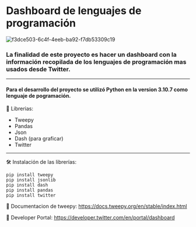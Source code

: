 # Dashboard de lenguajes de programación

![f3dce503-6c4f-4eeb-ba92-f7db53309c19](https://user-images.githubusercontent.com/79603843/200047443-f1bdf620-df69-4f96-802e-f32115589d00.jpg)

### La finalidad de este proyecto es hacer un dashboard con la información recopilada de los lenguajes de programación mas usados desde Twitter.

---
#### Para el desarrollo del proyecto se utilizó Python en la version 3.10.7 como lenguaje de pogramación.

📖 Librerias: 
 - Tweepy
 - Pandas
 - Json
 - Dash (para graficar)
 - Twitter
---

🛠️ Instalación de las librerías: 
```
pip install tweepy
pip install jsonlib
pip install dash
pip install pandas
pip install twitter
```

 
📌 Documentacion de tweepy:  https://docs.tweepy.org/en/stable/index.html
 
📌 Developer Portal:  https://developer.twitter.com/en/portal/dashboard
 
 
 
